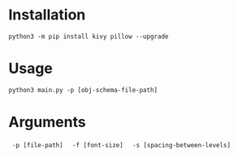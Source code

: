 <h1>Installation</h1>
<code>python3 -m pip install kivy pillow --upgrade</code>
<h1>Usage</h1>
<code>python3 main.py -p [obj-schema-file-path]</code>
<h1>Arguments</h1>
<code> -p [file-path] </code>
<code> -f [font-size] </code>
<code> -s [spacing-between-levels] </code>

